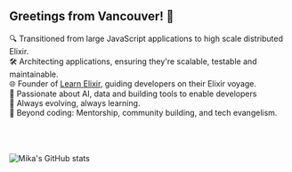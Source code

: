 ## Greetings from Vancouver! 🌲

🔍 Transitioned from large JavaScript applications to high scale distributed Elixir.</br>
🛠 Architecting applications, ensuring they're scalable, testable and maintainable.</br>
🌐 Founder of [Learn Elixir](https://learn-elixir.dev), guiding developers on their Elixir voyage.</br>
🤝 Passionate about AI, data and building tools to enable developers</br>
🌱 Always evolving, always learning.</br>
🚀 Beyond coding: Mentorship, community building, and tech evangelism.</br>
</br></br></br>

![Mika's GitHub stats](https://github-readme-stats.vercel.app/api?username=mikaak&show_icons=true&theme=dracula&hide=contribs)
